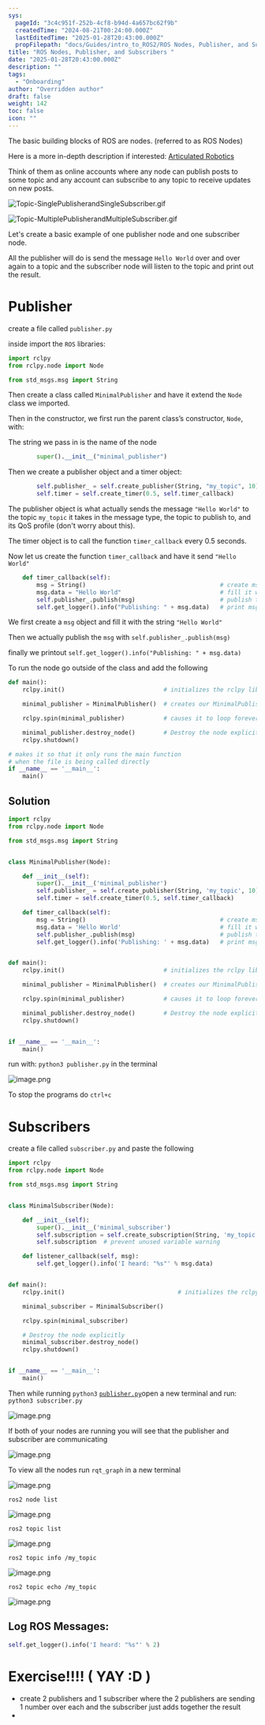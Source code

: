 ```yaml
---
sys:
  pageId: "3c4c951f-252b-4cf8-b94d-4a657bc62f9b"
  createdTime: "2024-08-21T00:24:00.000Z"
  lastEditedTime: "2025-01-28T20:43:00.000Z"
  propFilepath: "docs/Guides/intro_to_ROS2/ROS Nodes, Publisher, and Subscribers .md"
title: "ROS Nodes, Publisher, and Subscribers "
date: "2025-01-28T20:43:00.000Z"
description: ""
tags:
  - "Onboarding"
author: "Overridden author"
draft: false
weight: 142
toc: false
icon: ""
---
```


The basic building blocks of ROS are nodes. (referred to as ROS Nodes)

Here is a more in-depth description if interested: [Articulated Robotics](https://articulatedrobotics.xyz/tutorials/ready-for-ros/ros-overview#2-nodes)

Think of them as online accounts where any node can publish posts to some topic and any account can subscribe to any topic to receive updates on new posts.

![Topic-SinglePublisherandSingleSubscriber.gif](https://docs.ros.org/en/humble/_images/Topic-SinglePublisherandSingleSubscriber.gif)

![Topic-MultiplePublisherandMultipleSubscriber.gif](https://docs.ros.org/en/humble/_images/Topic-MultiplePublisherandMultipleSubscriber.gif)

Let's create a basic example of one publisher node and one subscriber node.

All the publisher will do is send the message `Hello World` over and over again to a topic and the subscriber node will listen to the topic and print out the result.

# Publisher

create a file called `publisher.py` 

inside import the `ROS` libraries:

```python
import rclpy
from rclpy.node import Node

from std_msgs.msg import String
```

Then create a class called `MinimalPublisher` and have it extend the `Node` class we imported.

Then in the constructor, we first run the parent class’s constructor, `Node`, with:

The string we pass in is the name of the node

```python
        super().__init__("minimal_publisher")
```

Then we create a publisher object and a timer object:

```python
        self.publisher_ = self.create_publisher(String, "my_topic", 10)
        self.timer = self.create_timer(0.5, self.timer_callback)
```

The publisher object is what actually sends the message `"Hello World"` to the topic `my_topic` it takes in the message type, the topic to publish to, and its QoS profile (don't worry about this).

The timer object is to call the function `timer_callback` every 0.5 seconds.

Now let us create the function `timer_callback` and have it send `"Hello World"`

```python
    def timer_callback(self):
        msg = String()                                      # create msg object
        msg.data = "Hello World"                            # fill it with data
        self.publisher_.publish(msg)                        # publish the message
        self.get_logger().info("Publishing: " + msg.data)   # print msg
```

We first create a `msg` object and fill it with the string `"Hello World"`

Then we actually publish the `msg` with `self.publisher_.publish(msg)`

finally we printout `self.get_logger().info("Publishing: " + msg.data)`

To run the node go outside of the class and add the following

```python
def main():
    rclpy.init()                            # initializes the rclpy library

    minimal_publisher = MinimalPublisher()  # creates our MinimalPublisher object

    rclpy.spin(minimal_publisher)           # causes it to loop forever

    minimal_publisher.destroy_node()        # Destroy the node explicitly
    rclpy.shutdown()

# makes it so that it only runs the main function
# when the file is being called directly
if __name__ == '__main__': 
    main()
```

## Solution

```python
import rclpy
from rclpy.node import Node

from std_msgs.msg import String


class MinimalPublisher(Node):

    def __init__(self):
        super().__init__('minimal_publisher')
        self.publisher_ = self.create_publisher(String, 'my_topic', 10)
        self.timer = self.create_timer(0.5, self.timer_callback)

    def timer_callback(self):
        msg = String()                                      # create msg object
        msg.data = 'Hello World'                            # fill it with data
        self.publisher_.publish(msg)                        # publish the message
        self.get_logger().info('Publishing: ' + msg.data)   # print msg


def main():
    rclpy.init()                            # initializes the rclpy library

    minimal_publisher = MinimalPublisher()  # creates our MinimalPublisher object

    rclpy.spin(minimal_publisher)           # causes it to loop forever

    minimal_publisher.destroy_node()        # Destroy the node explicitly
    rclpy.shutdown()


if __name__ == '__main__':
    main()
```

run with: `python3 publisher.py` in the terminal

![image.png](https://prod-files-secure.s3.us-west-2.amazonaws.com/d518164a-d88e-44d1-a4ee-3adb3bd8bce0/9214accb-ad5b-44f1-a31c-b3167c59138b/image.png?X-Amz-Algorithm=AWS4-HMAC-SHA256&X-Amz-Content-Sha256=UNSIGNED-PAYLOAD&X-Amz-Credential=ASIAZI2LB4666SFVR4E5%2F20250225%2Fus-west-2%2Fs3%2Faws4_request&X-Amz-Date=20250225T170818Z&X-Amz-Expires=3600&X-Amz-Security-Token=IQoJb3JpZ2luX2VjEBEaCXVzLXdlc3QtMiJGMEQCIE4RgZf8a97tYuDQuj0a0hm%2B%2B%2BzlbCsijDWgmccA4HXoAiBZvX2juzjCeJDt8lQpxM1NExxOI0Rl2Mn2ly6zX6b1jSr%2FAwhKEAAaDDYzNzQyMzE4MzgwNSIM%2Fg50QPgQPFyZlH7WKtwDTaG7AUrl3B7BCLMrTJORy2nQoOXZiqT9V7YLRrA23%2FJeh4oAfE5Xx3vwAWjp%2BrmMR%2B4DSq%2FAHtliQpgbrEmXqafshiKmSC0CdW87O6F9WC%2Bt%2F%2B99ooZOpzY0ZZZE0BugaNj11i7eCrjMO1aNWofl9vGUqTGOYcNDajuCRRybA44YcyNcOEVpg5c1eZr36jbnL97wQD6SVUk9fu4maWX1Sni0VA%2FeSWLTnMjkuZ73qdvdK8cESUhUeeegoODhCo0jWJaoot9ILVGsPq1X%2FQdqYwwodLHxYBOJ3%2F4XcuIzMFvGrw7J6fV4fgbllBEVrKmtgqinKYkhfGMJrgmrA8%2FSyayyjp%2Fb6dEsAkOyxo%2BpwmOTlY1wWBzTNMMVhK9QWHc5jh2JIjPjRarHlFfJvnmVcUMznCJfDTkilJ2aAy0SnBGIQs6rKy9jNDN1hfydx99kfCq1AfCatK9ZS594TlQiBDswPdFxOxtnnASYHOqsdSotsG1eHG17tJKChkgQ1ztJAvW9UGZLtAOqnZfxnww5oeH6WGats6UPB52hGgSZbW1IadtJHfOscKYM%2Bs3qV8%2FoY5UMgPgx909pde7B2moS4ud9D6fLNz3JwkyDlYe40yKzCdZpTrOrqA%2BozF8w1O73vQY6pgGTlOz%2B91atG54WmHwB6HEsMSJgLiLyNKHhd%2BKGZPai2%2FBvcc6szKiObcphCLg74HiuHXJpP1L2xaogr57edPKREOO97IQkn%2BiaIF9Sb73GXTLtcNm%2FGgAvCUykKOwIJYc63DGQ7c6%2BjN06jzlWr46t5Jp434TLfKnnZqyJUpil3xx1AvmiFhF%2F8V9yRfLgxYfStCUKGdU59m3G%2BqQx3M9H%2Bl6gciAC&X-Amz-Signature=b85f9b526c80af2e29af554277ca83ab56df52e9c675eca83e73ac4c4a054681&X-Amz-SignedHeaders=host&x-id=GetObject)

To stop the programs do `ctrl+c`

# Subscribers

create a file called `subscriber.py` and paste the following

```python
import rclpy
from rclpy.node import Node

from std_msgs.msg import String


class MinimalSubscriber(Node):

    def __init__(self):
        super().__init__('minimal_subscriber')
        self.subscription = self.create_subscription(String, 'my_topic', self.listener_callback, 10)
        self.subscription  # prevent unused variable warning

    def listener_callback(self, msg):
        self.get_logger().info('I heard: "%s"' % msg.data)


def main():
    rclpy.init()                                # initializes the rclpy library

    minimal_subscriber = MinimalSubscriber()

    rclpy.spin(minimal_subscriber)

    # Destroy the node explicitly
    minimal_subscriber.destroy_node()
    rclpy.shutdown()


if __name__ == '__main__':
    main()
```

Then while running `python3` [`publisher.py`](http://publisher.py/)open a new terminal and run: `python3 subscriber.py` 

![image.png](https://prod-files-secure.s3.us-west-2.amazonaws.com/d518164a-d88e-44d1-a4ee-3adb3bd8bce0/611fccf2-c738-4dbd-94e9-98f209092866/image.png?X-Amz-Algorithm=AWS4-HMAC-SHA256&X-Amz-Content-Sha256=UNSIGNED-PAYLOAD&X-Amz-Credential=ASIAZI2LB4666SFVR4E5%2F20250225%2Fus-west-2%2Fs3%2Faws4_request&X-Amz-Date=20250225T170818Z&X-Amz-Expires=3600&X-Amz-Security-Token=IQoJb3JpZ2luX2VjEBEaCXVzLXdlc3QtMiJGMEQCIE4RgZf8a97tYuDQuj0a0hm%2B%2B%2BzlbCsijDWgmccA4HXoAiBZvX2juzjCeJDt8lQpxM1NExxOI0Rl2Mn2ly6zX6b1jSr%2FAwhKEAAaDDYzNzQyMzE4MzgwNSIM%2Fg50QPgQPFyZlH7WKtwDTaG7AUrl3B7BCLMrTJORy2nQoOXZiqT9V7YLRrA23%2FJeh4oAfE5Xx3vwAWjp%2BrmMR%2B4DSq%2FAHtliQpgbrEmXqafshiKmSC0CdW87O6F9WC%2Bt%2F%2B99ooZOpzY0ZZZE0BugaNj11i7eCrjMO1aNWofl9vGUqTGOYcNDajuCRRybA44YcyNcOEVpg5c1eZr36jbnL97wQD6SVUk9fu4maWX1Sni0VA%2FeSWLTnMjkuZ73qdvdK8cESUhUeeegoODhCo0jWJaoot9ILVGsPq1X%2FQdqYwwodLHxYBOJ3%2F4XcuIzMFvGrw7J6fV4fgbllBEVrKmtgqinKYkhfGMJrgmrA8%2FSyayyjp%2Fb6dEsAkOyxo%2BpwmOTlY1wWBzTNMMVhK9QWHc5jh2JIjPjRarHlFfJvnmVcUMznCJfDTkilJ2aAy0SnBGIQs6rKy9jNDN1hfydx99kfCq1AfCatK9ZS594TlQiBDswPdFxOxtnnASYHOqsdSotsG1eHG17tJKChkgQ1ztJAvW9UGZLtAOqnZfxnww5oeH6WGats6UPB52hGgSZbW1IadtJHfOscKYM%2Bs3qV8%2FoY5UMgPgx909pde7B2moS4ud9D6fLNz3JwkyDlYe40yKzCdZpTrOrqA%2BozF8w1O73vQY6pgGTlOz%2B91atG54WmHwB6HEsMSJgLiLyNKHhd%2BKGZPai2%2FBvcc6szKiObcphCLg74HiuHXJpP1L2xaogr57edPKREOO97IQkn%2BiaIF9Sb73GXTLtcNm%2FGgAvCUykKOwIJYc63DGQ7c6%2BjN06jzlWr46t5Jp434TLfKnnZqyJUpil3xx1AvmiFhF%2F8V9yRfLgxYfStCUKGdU59m3G%2BqQx3M9H%2Bl6gciAC&X-Amz-Signature=72262c25e4f362ffca0bfbd21fb6eb15a51d19e44d2eac84a2938b6f0339ef63&X-Amz-SignedHeaders=host&x-id=GetObject)

If both of your nodes are running you will see that the publisher and subscriber are communicating

![image.png](https://prod-files-secure.s3.us-west-2.amazonaws.com/d518164a-d88e-44d1-a4ee-3adb3bd8bce0/eea428b5-1cf0-43bb-a30b-81cbaf6c5c78/image.png?X-Amz-Algorithm=AWS4-HMAC-SHA256&X-Amz-Content-Sha256=UNSIGNED-PAYLOAD&X-Amz-Credential=ASIAZI2LB4666SFVR4E5%2F20250225%2Fus-west-2%2Fs3%2Faws4_request&X-Amz-Date=20250225T170818Z&X-Amz-Expires=3600&X-Amz-Security-Token=IQoJb3JpZ2luX2VjEBEaCXVzLXdlc3QtMiJGMEQCIE4RgZf8a97tYuDQuj0a0hm%2B%2B%2BzlbCsijDWgmccA4HXoAiBZvX2juzjCeJDt8lQpxM1NExxOI0Rl2Mn2ly6zX6b1jSr%2FAwhKEAAaDDYzNzQyMzE4MzgwNSIM%2Fg50QPgQPFyZlH7WKtwDTaG7AUrl3B7BCLMrTJORy2nQoOXZiqT9V7YLRrA23%2FJeh4oAfE5Xx3vwAWjp%2BrmMR%2B4DSq%2FAHtliQpgbrEmXqafshiKmSC0CdW87O6F9WC%2Bt%2F%2B99ooZOpzY0ZZZE0BugaNj11i7eCrjMO1aNWofl9vGUqTGOYcNDajuCRRybA44YcyNcOEVpg5c1eZr36jbnL97wQD6SVUk9fu4maWX1Sni0VA%2FeSWLTnMjkuZ73qdvdK8cESUhUeeegoODhCo0jWJaoot9ILVGsPq1X%2FQdqYwwodLHxYBOJ3%2F4XcuIzMFvGrw7J6fV4fgbllBEVrKmtgqinKYkhfGMJrgmrA8%2FSyayyjp%2Fb6dEsAkOyxo%2BpwmOTlY1wWBzTNMMVhK9QWHc5jh2JIjPjRarHlFfJvnmVcUMznCJfDTkilJ2aAy0SnBGIQs6rKy9jNDN1hfydx99kfCq1AfCatK9ZS594TlQiBDswPdFxOxtnnASYHOqsdSotsG1eHG17tJKChkgQ1ztJAvW9UGZLtAOqnZfxnww5oeH6WGats6UPB52hGgSZbW1IadtJHfOscKYM%2Bs3qV8%2FoY5UMgPgx909pde7B2moS4ud9D6fLNz3JwkyDlYe40yKzCdZpTrOrqA%2BozF8w1O73vQY6pgGTlOz%2B91atG54WmHwB6HEsMSJgLiLyNKHhd%2BKGZPai2%2FBvcc6szKiObcphCLg74HiuHXJpP1L2xaogr57edPKREOO97IQkn%2BiaIF9Sb73GXTLtcNm%2FGgAvCUykKOwIJYc63DGQ7c6%2BjN06jzlWr46t5Jp434TLfKnnZqyJUpil3xx1AvmiFhF%2F8V9yRfLgxYfStCUKGdU59m3G%2BqQx3M9H%2Bl6gciAC&X-Amz-Signature=e9618da4ca53632820ba74d97e202359b1330cce704431bc97fe113e42fcfaec&X-Amz-SignedHeaders=host&x-id=GetObject)

To view all the nodes run `rqt_graph` in a new terminal

![image.png](https://prod-files-secure.s3.us-west-2.amazonaws.com/d518164a-d88e-44d1-a4ee-3adb3bd8bce0/1d98e964-4318-4d62-b5c4-8c8f78368598/image.png?X-Amz-Algorithm=AWS4-HMAC-SHA256&X-Amz-Content-Sha256=UNSIGNED-PAYLOAD&X-Amz-Credential=ASIAZI2LB4666SFVR4E5%2F20250225%2Fus-west-2%2Fs3%2Faws4_request&X-Amz-Date=20250225T170818Z&X-Amz-Expires=3600&X-Amz-Security-Token=IQoJb3JpZ2luX2VjEBEaCXVzLXdlc3QtMiJGMEQCIE4RgZf8a97tYuDQuj0a0hm%2B%2B%2BzlbCsijDWgmccA4HXoAiBZvX2juzjCeJDt8lQpxM1NExxOI0Rl2Mn2ly6zX6b1jSr%2FAwhKEAAaDDYzNzQyMzE4MzgwNSIM%2Fg50QPgQPFyZlH7WKtwDTaG7AUrl3B7BCLMrTJORy2nQoOXZiqT9V7YLRrA23%2FJeh4oAfE5Xx3vwAWjp%2BrmMR%2B4DSq%2FAHtliQpgbrEmXqafshiKmSC0CdW87O6F9WC%2Bt%2F%2B99ooZOpzY0ZZZE0BugaNj11i7eCrjMO1aNWofl9vGUqTGOYcNDajuCRRybA44YcyNcOEVpg5c1eZr36jbnL97wQD6SVUk9fu4maWX1Sni0VA%2FeSWLTnMjkuZ73qdvdK8cESUhUeeegoODhCo0jWJaoot9ILVGsPq1X%2FQdqYwwodLHxYBOJ3%2F4XcuIzMFvGrw7J6fV4fgbllBEVrKmtgqinKYkhfGMJrgmrA8%2FSyayyjp%2Fb6dEsAkOyxo%2BpwmOTlY1wWBzTNMMVhK9QWHc5jh2JIjPjRarHlFfJvnmVcUMznCJfDTkilJ2aAy0SnBGIQs6rKy9jNDN1hfydx99kfCq1AfCatK9ZS594TlQiBDswPdFxOxtnnASYHOqsdSotsG1eHG17tJKChkgQ1ztJAvW9UGZLtAOqnZfxnww5oeH6WGats6UPB52hGgSZbW1IadtJHfOscKYM%2Bs3qV8%2FoY5UMgPgx909pde7B2moS4ud9D6fLNz3JwkyDlYe40yKzCdZpTrOrqA%2BozF8w1O73vQY6pgGTlOz%2B91atG54WmHwB6HEsMSJgLiLyNKHhd%2BKGZPai2%2FBvcc6szKiObcphCLg74HiuHXJpP1L2xaogr57edPKREOO97IQkn%2BiaIF9Sb73GXTLtcNm%2FGgAvCUykKOwIJYc63DGQ7c6%2BjN06jzlWr46t5Jp434TLfKnnZqyJUpil3xx1AvmiFhF%2F8V9yRfLgxYfStCUKGdU59m3G%2BqQx3M9H%2Bl6gciAC&X-Amz-Signature=6b85ae89831290a460bb26838555b730a358682eed74d31b5dc012e45ea400ec&X-Amz-SignedHeaders=host&x-id=GetObject)

`ros2 node list`

![image.png](https://prod-files-secure.s3.us-west-2.amazonaws.com/d518164a-d88e-44d1-a4ee-3adb3bd8bce0/680ac8cf-e6d9-4164-9ece-5b9a6fccffee/image.png?X-Amz-Algorithm=AWS4-HMAC-SHA256&X-Amz-Content-Sha256=UNSIGNED-PAYLOAD&X-Amz-Credential=ASIAZI2LB4666SFVR4E5%2F20250225%2Fus-west-2%2Fs3%2Faws4_request&X-Amz-Date=20250225T170818Z&X-Amz-Expires=3600&X-Amz-Security-Token=IQoJb3JpZ2luX2VjEBEaCXVzLXdlc3QtMiJGMEQCIE4RgZf8a97tYuDQuj0a0hm%2B%2B%2BzlbCsijDWgmccA4HXoAiBZvX2juzjCeJDt8lQpxM1NExxOI0Rl2Mn2ly6zX6b1jSr%2FAwhKEAAaDDYzNzQyMzE4MzgwNSIM%2Fg50QPgQPFyZlH7WKtwDTaG7AUrl3B7BCLMrTJORy2nQoOXZiqT9V7YLRrA23%2FJeh4oAfE5Xx3vwAWjp%2BrmMR%2B4DSq%2FAHtliQpgbrEmXqafshiKmSC0CdW87O6F9WC%2Bt%2F%2B99ooZOpzY0ZZZE0BugaNj11i7eCrjMO1aNWofl9vGUqTGOYcNDajuCRRybA44YcyNcOEVpg5c1eZr36jbnL97wQD6SVUk9fu4maWX1Sni0VA%2FeSWLTnMjkuZ73qdvdK8cESUhUeeegoODhCo0jWJaoot9ILVGsPq1X%2FQdqYwwodLHxYBOJ3%2F4XcuIzMFvGrw7J6fV4fgbllBEVrKmtgqinKYkhfGMJrgmrA8%2FSyayyjp%2Fb6dEsAkOyxo%2BpwmOTlY1wWBzTNMMVhK9QWHc5jh2JIjPjRarHlFfJvnmVcUMznCJfDTkilJ2aAy0SnBGIQs6rKy9jNDN1hfydx99kfCq1AfCatK9ZS594TlQiBDswPdFxOxtnnASYHOqsdSotsG1eHG17tJKChkgQ1ztJAvW9UGZLtAOqnZfxnww5oeH6WGats6UPB52hGgSZbW1IadtJHfOscKYM%2Bs3qV8%2FoY5UMgPgx909pde7B2moS4ud9D6fLNz3JwkyDlYe40yKzCdZpTrOrqA%2BozF8w1O73vQY6pgGTlOz%2B91atG54WmHwB6HEsMSJgLiLyNKHhd%2BKGZPai2%2FBvcc6szKiObcphCLg74HiuHXJpP1L2xaogr57edPKREOO97IQkn%2BiaIF9Sb73GXTLtcNm%2FGgAvCUykKOwIJYc63DGQ7c6%2BjN06jzlWr46t5Jp434TLfKnnZqyJUpil3xx1AvmiFhF%2F8V9yRfLgxYfStCUKGdU59m3G%2BqQx3M9H%2Bl6gciAC&X-Amz-Signature=e4a91f3383325a1a2bd4d1f27bab0b096a6024b890eadc5b75fb762298bbc5c6&X-Amz-SignedHeaders=host&x-id=GetObject)

`ros2 topic list`

![image.png](https://prod-files-secure.s3.us-west-2.amazonaws.com/d518164a-d88e-44d1-a4ee-3adb3bd8bce0/eee2ebe1-27ef-4a4a-96fb-2ca54126fb29/image.png?X-Amz-Algorithm=AWS4-HMAC-SHA256&X-Amz-Content-Sha256=UNSIGNED-PAYLOAD&X-Amz-Credential=ASIAZI2LB4666SFVR4E5%2F20250225%2Fus-west-2%2Fs3%2Faws4_request&X-Amz-Date=20250225T170818Z&X-Amz-Expires=3600&X-Amz-Security-Token=IQoJb3JpZ2luX2VjEBEaCXVzLXdlc3QtMiJGMEQCIE4RgZf8a97tYuDQuj0a0hm%2B%2B%2BzlbCsijDWgmccA4HXoAiBZvX2juzjCeJDt8lQpxM1NExxOI0Rl2Mn2ly6zX6b1jSr%2FAwhKEAAaDDYzNzQyMzE4MzgwNSIM%2Fg50QPgQPFyZlH7WKtwDTaG7AUrl3B7BCLMrTJORy2nQoOXZiqT9V7YLRrA23%2FJeh4oAfE5Xx3vwAWjp%2BrmMR%2B4DSq%2FAHtliQpgbrEmXqafshiKmSC0CdW87O6F9WC%2Bt%2F%2B99ooZOpzY0ZZZE0BugaNj11i7eCrjMO1aNWofl9vGUqTGOYcNDajuCRRybA44YcyNcOEVpg5c1eZr36jbnL97wQD6SVUk9fu4maWX1Sni0VA%2FeSWLTnMjkuZ73qdvdK8cESUhUeeegoODhCo0jWJaoot9ILVGsPq1X%2FQdqYwwodLHxYBOJ3%2F4XcuIzMFvGrw7J6fV4fgbllBEVrKmtgqinKYkhfGMJrgmrA8%2FSyayyjp%2Fb6dEsAkOyxo%2BpwmOTlY1wWBzTNMMVhK9QWHc5jh2JIjPjRarHlFfJvnmVcUMznCJfDTkilJ2aAy0SnBGIQs6rKy9jNDN1hfydx99kfCq1AfCatK9ZS594TlQiBDswPdFxOxtnnASYHOqsdSotsG1eHG17tJKChkgQ1ztJAvW9UGZLtAOqnZfxnww5oeH6WGats6UPB52hGgSZbW1IadtJHfOscKYM%2Bs3qV8%2FoY5UMgPgx909pde7B2moS4ud9D6fLNz3JwkyDlYe40yKzCdZpTrOrqA%2BozF8w1O73vQY6pgGTlOz%2B91atG54WmHwB6HEsMSJgLiLyNKHhd%2BKGZPai2%2FBvcc6szKiObcphCLg74HiuHXJpP1L2xaogr57edPKREOO97IQkn%2BiaIF9Sb73GXTLtcNm%2FGgAvCUykKOwIJYc63DGQ7c6%2BjN06jzlWr46t5Jp434TLfKnnZqyJUpil3xx1AvmiFhF%2F8V9yRfLgxYfStCUKGdU59m3G%2BqQx3M9H%2Bl6gciAC&X-Amz-Signature=381cca55a54077c969e90146adbb9a5284fcbae45266747005ca8bd4052b047d&X-Amz-SignedHeaders=host&x-id=GetObject)

`ros2 topic info /my_topic`

![image.png](https://prod-files-secure.s3.us-west-2.amazonaws.com/d518164a-d88e-44d1-a4ee-3adb3bd8bce0/6288ef12-cb9e-406f-b9eb-65feed3a9011/image.png?X-Amz-Algorithm=AWS4-HMAC-SHA256&X-Amz-Content-Sha256=UNSIGNED-PAYLOAD&X-Amz-Credential=ASIAZI2LB4666SFVR4E5%2F20250225%2Fus-west-2%2Fs3%2Faws4_request&X-Amz-Date=20250225T170818Z&X-Amz-Expires=3600&X-Amz-Security-Token=IQoJb3JpZ2luX2VjEBEaCXVzLXdlc3QtMiJGMEQCIE4RgZf8a97tYuDQuj0a0hm%2B%2B%2BzlbCsijDWgmccA4HXoAiBZvX2juzjCeJDt8lQpxM1NExxOI0Rl2Mn2ly6zX6b1jSr%2FAwhKEAAaDDYzNzQyMzE4MzgwNSIM%2Fg50QPgQPFyZlH7WKtwDTaG7AUrl3B7BCLMrTJORy2nQoOXZiqT9V7YLRrA23%2FJeh4oAfE5Xx3vwAWjp%2BrmMR%2B4DSq%2FAHtliQpgbrEmXqafshiKmSC0CdW87O6F9WC%2Bt%2F%2B99ooZOpzY0ZZZE0BugaNj11i7eCrjMO1aNWofl9vGUqTGOYcNDajuCRRybA44YcyNcOEVpg5c1eZr36jbnL97wQD6SVUk9fu4maWX1Sni0VA%2FeSWLTnMjkuZ73qdvdK8cESUhUeeegoODhCo0jWJaoot9ILVGsPq1X%2FQdqYwwodLHxYBOJ3%2F4XcuIzMFvGrw7J6fV4fgbllBEVrKmtgqinKYkhfGMJrgmrA8%2FSyayyjp%2Fb6dEsAkOyxo%2BpwmOTlY1wWBzTNMMVhK9QWHc5jh2JIjPjRarHlFfJvnmVcUMznCJfDTkilJ2aAy0SnBGIQs6rKy9jNDN1hfydx99kfCq1AfCatK9ZS594TlQiBDswPdFxOxtnnASYHOqsdSotsG1eHG17tJKChkgQ1ztJAvW9UGZLtAOqnZfxnww5oeH6WGats6UPB52hGgSZbW1IadtJHfOscKYM%2Bs3qV8%2FoY5UMgPgx909pde7B2moS4ud9D6fLNz3JwkyDlYe40yKzCdZpTrOrqA%2BozF8w1O73vQY6pgGTlOz%2B91atG54WmHwB6HEsMSJgLiLyNKHhd%2BKGZPai2%2FBvcc6szKiObcphCLg74HiuHXJpP1L2xaogr57edPKREOO97IQkn%2BiaIF9Sb73GXTLtcNm%2FGgAvCUykKOwIJYc63DGQ7c6%2BjN06jzlWr46t5Jp434TLfKnnZqyJUpil3xx1AvmiFhF%2F8V9yRfLgxYfStCUKGdU59m3G%2BqQx3M9H%2Bl6gciAC&X-Amz-Signature=74fa33b28346f780bb46d0dc2acbe37a3aa5e1d3ff0ba4299ab4395d74040ce7&X-Amz-SignedHeaders=host&x-id=GetObject)

`ros2 topic echo /my_topic`

![image.png](https://prod-files-secure.s3.us-west-2.amazonaws.com/d518164a-d88e-44d1-a4ee-3adb3bd8bce0/0a6fcb4d-422d-4a6c-a803-749ef4adf2c6/image.png?X-Amz-Algorithm=AWS4-HMAC-SHA256&X-Amz-Content-Sha256=UNSIGNED-PAYLOAD&X-Amz-Credential=ASIAZI2LB4666SFVR4E5%2F20250225%2Fus-west-2%2Fs3%2Faws4_request&X-Amz-Date=20250225T170818Z&X-Amz-Expires=3600&X-Amz-Security-Token=IQoJb3JpZ2luX2VjEBEaCXVzLXdlc3QtMiJGMEQCIE4RgZf8a97tYuDQuj0a0hm%2B%2B%2BzlbCsijDWgmccA4HXoAiBZvX2juzjCeJDt8lQpxM1NExxOI0Rl2Mn2ly6zX6b1jSr%2FAwhKEAAaDDYzNzQyMzE4MzgwNSIM%2Fg50QPgQPFyZlH7WKtwDTaG7AUrl3B7BCLMrTJORy2nQoOXZiqT9V7YLRrA23%2FJeh4oAfE5Xx3vwAWjp%2BrmMR%2B4DSq%2FAHtliQpgbrEmXqafshiKmSC0CdW87O6F9WC%2Bt%2F%2B99ooZOpzY0ZZZE0BugaNj11i7eCrjMO1aNWofl9vGUqTGOYcNDajuCRRybA44YcyNcOEVpg5c1eZr36jbnL97wQD6SVUk9fu4maWX1Sni0VA%2FeSWLTnMjkuZ73qdvdK8cESUhUeeegoODhCo0jWJaoot9ILVGsPq1X%2FQdqYwwodLHxYBOJ3%2F4XcuIzMFvGrw7J6fV4fgbllBEVrKmtgqinKYkhfGMJrgmrA8%2FSyayyjp%2Fb6dEsAkOyxo%2BpwmOTlY1wWBzTNMMVhK9QWHc5jh2JIjPjRarHlFfJvnmVcUMznCJfDTkilJ2aAy0SnBGIQs6rKy9jNDN1hfydx99kfCq1AfCatK9ZS594TlQiBDswPdFxOxtnnASYHOqsdSotsG1eHG17tJKChkgQ1ztJAvW9UGZLtAOqnZfxnww5oeH6WGats6UPB52hGgSZbW1IadtJHfOscKYM%2Bs3qV8%2FoY5UMgPgx909pde7B2moS4ud9D6fLNz3JwkyDlYe40yKzCdZpTrOrqA%2BozF8w1O73vQY6pgGTlOz%2B91atG54WmHwB6HEsMSJgLiLyNKHhd%2BKGZPai2%2FBvcc6szKiObcphCLg74HiuHXJpP1L2xaogr57edPKREOO97IQkn%2BiaIF9Sb73GXTLtcNm%2FGgAvCUykKOwIJYc63DGQ7c6%2BjN06jzlWr46t5Jp434TLfKnnZqyJUpil3xx1AvmiFhF%2F8V9yRfLgxYfStCUKGdU59m3G%2BqQx3M9H%2Bl6gciAC&X-Amz-Signature=1a71c8e2c72e9c73968b544a4740d463858f026eaccf76aba1d6fabf060b18c2&X-Amz-SignedHeaders=host&x-id=GetObject)

## Log ROS Messages:

```python
self.get_logger().info('I heard: "%s"' % 2)
```

# Exercise!!!! ( YAY :D )

- create 2 publishers and 1 subscriber where the 2 publishers are sending 1 number over each and the subscriber just adds together the result
- 
